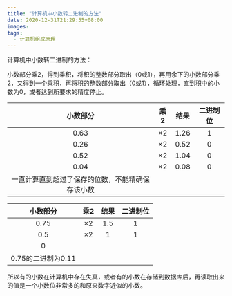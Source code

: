 ```yaml
---
title: "计算机中小数转二进制的方法"
date: 2020-12-31T21:29:55+08:00
images:
tags: 
  - 计算机组成原理
---
```



计算机中小数转二进制的方法：

​        小数部分乘2，得到乘积，将积的整数部分取出（0或1），再用余下的小数部分乘2，又得到一个乘积，再将积的整数部分取出（0或1），循环处理，直到积中的小数为0，或者达到所要求的精度停止。

|                     小数部分                     | 乘2  | 结果 | 二进制位 |
| :----------------------------------------------: | :--: | :--: | :------: |
|                       0.63                       |  ×2  | 1.26 |    1     |
|                       0.26                       |  ×2  | 0.52 |    0     |
|                       0.52                       |  ×2  | 1.04 |    0     |
|                       0.04                       |  ×2  | 0.08 |    0     |
| 一直计算直到超过了保存的位数，不能精确保存该小数 |      |      |          |

|      小数部分      | 乘2  | 结果 | 二进制位 |
| :----------------: | :--: | :--: | :------: |
|        0.75        |  ×2  | 1.5  |    1     |
|        0.5         |  ×2  |  1   |    1     |
|         0          |      |      |          |
| 0.75的二进制为0.11 |      |      |          |

​		所以有的小数在计算机中存在失真，或者有的小数在存储到数据库后，再读取出来的值是一个小数位非常多的和原来数字近似的小数。